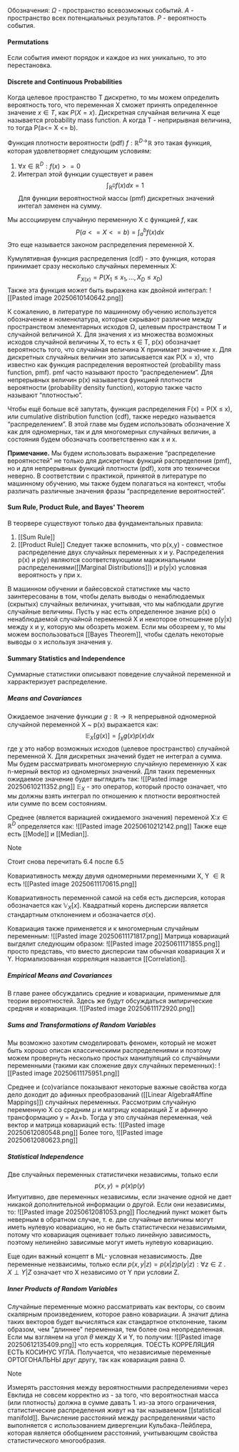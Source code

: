 Обозначения:
$\Omega$ - пространство всевозможных событий.
$A$ - пространство всех потенциальных результатов.
$P$ - вероятность события.

#### Permutations
Если события имеют порядок и каждое из них уникально, то это перестановка.
#### Discrete and Continuous Probabilities

Когда целевое пространство T дискретно, то мы можем определить вероятность того, что переменная X сможет принять определенное значение $x\in T$, как $P(X = x)$. Дискретная случайная величина X еще называется probability mass function. А когда T - неприрывная величина, то тогда P(a<= X <= b).

Функция плотности вероятности (pdf) $f: \mathbb{R}^{D\rightarrow}\mathbb{R}$ это такая функция, которая удовлетворяет следующим условиям:
1. $\forall x \in \mathbb{R}^{D}: f(x)>=0$ 
2. Интеграл этой функции существует и равен$$\int_{\mathbb{R}^{D}}f(x)dx= 1$$
Для функции вероятностной массы (pmf) дискретных значений интегал заменен на сумму. 

Мы ассоциируем случайную переменную X с функцией $f$, как $$
P(a<= X <= b) = \int_{a}^{b}f(x)dx
$$
Это еще называется законом распределения переменной X.

Кумулятивная функция распределения (cdf) - это функция, которая принимает сразу несколько случайных переменных X: $$F_{X(x)}= P(X_{1}\leq x_1,...,X_{D}\leq x_D)$$
Также эта функция может быть выражена как двойной интеграл:
![[Pasted image 20250610140642.png]]

К сожалению, в литературе по машинному обучению используется обозначение и номенклатура, которые скрывают различие между пространством элементарных исходов Ω, целевым пространством T и случайной величиной X. Для значения x из множества возможных исходов случайной величины X, то есть x ∈ T, p(x) обозначает вероятность того, что случайная величина X принимает значение x. Для дискретных случайных величин это записывается как P(X = x), что известно как функция распределения вероятностей (probability mass function, pmf). pmf часто называют просто “распределением”. Для непрерывных величин p(x) называется функцией плотности вероятности (probability density function), которую также часто называют “плотностью”.

Чтобы ещё больше всё запутать, функция распределения F(x) = P(X ≤ x), или cumulative distribution function (cdf), также нередко называется “распределением”. В этой главе мы будем использовать обозначение X как для одномерных, так и для многомерных случайных величин, а состояния будем обозначать соответственно как x и x.

**Примечание.** Мы будем использовать выражение “распределение вероятностей” не только для дискретных функций распределения (pmf), но и для непрерывных функций плотности (pdf), хотя это технически неверно. В соответствии с практикой, принятой в литературе по машинному обучению, мы также будем полагаться на контекст, чтобы различать различные значения фразы “распределение вероятностей”.
#### Sum Rule, Product Rule, and Bayes' Theorem

В теорвере существуют только два фундаментальных правила:
1. [[Sum Rule]]
2. [[Product Rule]]
Следует также вспомнить, что p(x,y) - совместное распределение двух случайных переменных x и y. Распределения p(x) и p(y) являются соответствующими маржинальными распределениями([[Marginal Distributions]]) и p(y|x) условная вероятность y при x.

В машинном обучении и байесовской статистике мы часто заинтересованы в том, чтобы делать выводы о ненаблюдаемых (скрытых) случайных величинах, учитывая, что мы наблюдали другие случайные величины. Пусть у нас есть определенное знание p(x) о ненаблюдаемой случайной переменной X и некоторое отношение p(y|x)  между x и y, которую мы обозреть можем. Если мы обозреем y, то мы можем воспользоваться [[Bayes Theorem]], чтобы сделать некоторые выводы о x используя значения y.

#### Summary Statistics and Independence

Суммарные статистики описывают поведение случайной переменной и харрактеризует распределение.

##### Means and Covariances

Ожидаемое значение функции $g:\mathbb{R}\rightarrow \mathbb{R}$ непрерывной одномерной случайной переменной X ~ p(x) выражается как:$$\mathbb{E}_{X}[g(x)] = \int_{\chi}g(x)p(x)dx$$ где $\chi$ это набор возможных исходов (целевое пространство) случайной переменной X.
Для дискретных значений будет не интеграл а сумма.
Мы будем рассматривать многомерную случайную переменную X как n-мерный вектор из одномерных значений. Для таких переменных ожидаемое значение будет выглядить так:
![[Pasted image 20250610211352.png]]
$\mathbb{E}_X$ - это оператор, который просто означает, что мы должны взять интеграл по отношению к плотности вероятностей или сумме по всем состояниям. 

Среднее (является вариацией ожидаемого значения) переменой X:$x\in\mathbb{R}^{D}$ определяется как: ![[Pasted image 20250610212142.png]]
Также еще есть [[Mode]] и [[Median]]. 
>[!note]
>Стоит снова перечитать 6.4 после 6.5

Ковариативность между двумя одномерными переменными X, Y $\in \mathbb{R}$ есть
![[Pasted image 20250611170615.png]]

Ковариативность переменной самой на себя есть дисперсия, которая обозначается как $\mathbb{V}_X[x]$.  Квадратный корень дисперсии является стандартным отклонением и обозначается $\sigma(x)$. 

Ковариация также применяется и к многомерным случайным переменным:
![[Pasted image 20250611171817.png]]
Матрица ковариаций выгдялит следующим образом:
![[Pasted image 20250611171855.png]]
просто представь, что вместо дисперсии там обычная ковариация X и Y.
Нормализованная корреляция назвается [[Correlation]].

##### Empirical Means and Covariances
В главе ранее обсуждались средние и ковариации, применимые для теории вероятностей. Здесь же будут обсуждаться эмпирические средняя и ковариация. 
![[Pasted image 20250611172920.png]]

##### Sums and Transformations of Random Variables
Мы возможно захотим смоделировать феномен, который не может быть хорошо описан классическими распределениями и поэтому можем провернуть несколько простых манипуляций со случайными переменными (такими как сложение двух случайных переменных):
![[Pasted image 20250611175951.png]]

Среднее и (co)variance показывают некоторые важные свойства когда дело доходит до афинных преобразований ([[Linear Algebra#Affine Mappings]])
случайных переменных. Рассмотрим случайную переменную X со средним $\mu$ и матрицу ковариаций $\Sigma$ и афинную трансформацию y = Ax+b. Тогда y это случайная переменная, чей вектор и матрица ковариаций есть:
![[Pasted image 20250612080548.png]]
Более того,
![[Pasted image 20250612080623.png]]

##### Statistical Independence
Две случайных переменных статистичеки независимы, только если$$p(x,y) = p(x)p(y)$$
Интуитивно, две переменных независимы, если значение одной не дает никакой дополнительной информации о другой. Если они независимы, то:
![[Pasted image 20250612081053.png]]
Последний пункт может быть неверным в обратном случае, т. е. две случайные величины могут иметь нулевую ковариацию, но не быть статистически независимыми, потому что ковариация оценивает только линейную зависимость, поэтому нелинейно зависимые могут иметь нулевую ковариацию.

Еще один важный концепт в ML- условная независимость. Две переменные незваисимы, только если $p(x,y|z) = p(x|z)p(y|z): \forall z\in\mathbb{Z}$ .
$X \perp Y | Z$ означает что X  независимо от  Y при условии Z.

##### Inner Products of Random Variables

Случайные переменные можно рассматривать как векторы, со своим скалярным произведением, которое равно ковариации.
А значит длина таких векторов будет вычисляться как стандартное отклонение, таким образом, чем "длиннее" переменная, тем более она неопределенная.
Если мы взглянем на угол $\theta$ между X и Y, то получим:
![[Pasted image 20250612135409.png]]
что есть корреляция. ТОЕСТЬ КОРРЕЛЯЦИЯ ЕСТЬ КОСИНУС УГЛА. Получается, что  независимые переменные ОРТОГОНАЛЬНЫ друг другу, так как ковариация равна 0.

>[!note]
>Измерять расстояния между вероятностными распределениями через Евклида не совсем корректно из - за того, что вероятностная масса (или плотность) должна в сумме давать 1. из-за этого ограничения, статистические распределения живут на так называемом  [[statistical manifold]]. Вычисление расстояний между распределениями часто выполняется с использованием дивергенции Кульбака-Лейблера, которая является обобщением расстояний, учитывающим свойства статистического многообразия.



